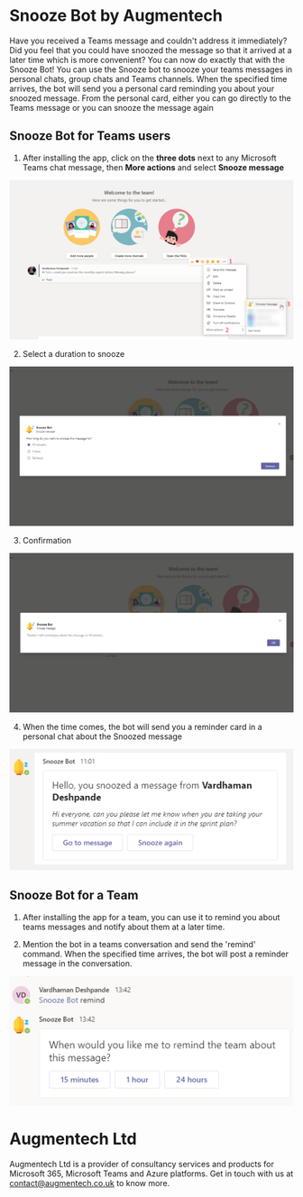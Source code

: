 # Snooze Bot by Augmentech

Have you received a Teams message and couldn't address it immediately? Did you feel that you could have snoozed the message so that it arrived at a later time which is more convenient? You can now do exactly that with the Snooze Bot! You can use the Snooze bot to snooze your teams messages in personal chats, group chats and Teams channels. When the specified time arrives,  the bot will send you a personal card reminding you about your snoozed message. From the personal card, either you can go directly to the Teams message or you can snooze the message again

## Snooze Bot for Teams users

1. After installing the app, click on the **three dots** next to any Microsoft Teams chat message, then **More actions** and select **Snooze message**

![Snooze teams message](/assets/1.png)

2. Select a duration to snooze

![Select a duration to snooze](/assets/2.png)

3. Confirmation

![Confirm snooze](/assets/3.png)

4. When the time comes, the bot will send you a reminder card in a personal chat about the Snoozed message

![Personal card](/assets/4.png)

## Snooze Bot for a Team

1. After installing the app for a team, you can use it to remind you about teams messages and notify about them at a later time.

2. Mention the bot in a teams conversation and send the 'remind' command. When the specified time arrives, the bot will post a reminder message in the conversation.

![Teams reminder](/assets/5.png)

# Augmentech Ltd

Augmentech Ltd is a provider of consultancy services and products for Microsoft 365, Microsoft Teams and Azure platforms. Get in touch with us at contact@augmentech.co.uk to know more.